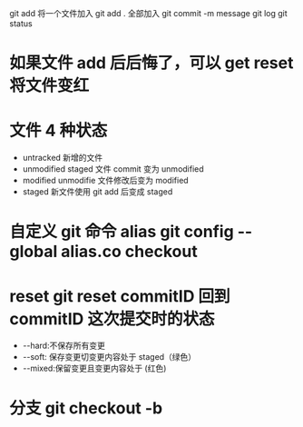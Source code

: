 git add <filename> 将一个文件加入
git add . 全部加入
git commit -m message
git log
git status

# 如果文件 add 后后悔了，可以 get reset <filename> 将文件变红

# 文件 4 种状态

- untracked 新增的文件
- unmodified staged 文件 commit 变为 unmodified
- modified unmodifie 文件修改后变为 modified
- staged 新文件使用 git add 后变成 staged

# 自定义 git 命令 alias git config --global alias.co checkout

# reset git reset commitID 回到 commitID 这次提交时的状态

- --hard:不保存所有变更
- --soft: 保存变更切变更内容处于 staged（绿色）
- --mixed:保留变更且变更内容处于 (红色)

# 分支 git checkout -b <name> <template>

- name 为分支名，template 是把一个分支或者 commit 作为模板，如果第二个参数不填就以当前分支为模板，新建的分支会保留模板分支的所有 commit,建好分之后两个分支就独立了

# 合并 merge 合并分支的变更

- 比如要把 a 分支和 b 分支的代码合并到 master 分支
- 切到 master 分支
- 先合并 a 分支代码 git merge a 解决冲突
- 再合并 b 分支代码 git merge b 解决冲突

# 远程仓库

-
